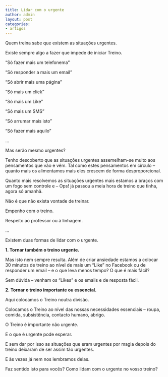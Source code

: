 ```yaml
---
title: Lidar com o urgente
author: admin
layout: post
categories:
- artigos
---
```

Quem treina sabe que existem as situações urgentes.

Existe sempre algo a fazer que impede de iniciar Treino.

&#8220;Só fazer mais um telefonema&#8221;

&#8220;Só responder a mais um email&#8221;

&#8220;Só abrir mais uma página&#8221;

&#8220;Só mais um click&#8221;

&#8220;Só mais um Like&#8221;

&#8220;Só mais um SMS&#8221;

&#8220;Só arrumar mais isto&#8221;

&#8220;Só fazer mais aquilo&#8221;

&#8230;

Mas serão mesmo urgentes?

Tenho descoberto que as situações urgentes assemelham-se muito aos pensamentos que vão e vêm. Tal como estes pensamentos em círculo &#8211; quanto mais os alimentamos mais eles crescem de forma desproporcional.

Quanto mais resolvemos as situações urgentes mais estamos a braços com um fogo sem controle e &#8211; Ops! já passou a meia hora de treino que tinha, agora só amanhã.

Não é que não exista vontade de treinar.

Empenho com o treino.

Respeito ao professor ou à linhagem.

&#8230;

Existem duas formas de lidar com o urgente.

**1. Tornar também o treino urgente.**

Mas isto nem sempre resulta. Além de criar ansiedade estamos a colocar 30 minutos de treino ao nível de mais um &#8220;Like&#8221; no Facebook ou de responder um email &#8211; e o que leva menos tempo? O que é mais fácil?

Sem dúvida &#8211; venham os &#8220;Likes&#8221; e os emails e de resposta fácil.

**2. Tornar o treino importante ou essencial.**

Aqui colocamos o Treino noutra divisão.

Colocamos o Treino ao nível das nossas necessidades essenciais &#8211; roupa, comida, subsistência, contacto humano, abrigo.

O Treino é importante não urgente.

E o que é urgente pode esperar.

E sem dar por isso as situações que eram urgentes por magia depois do treino deixaram de ser assim tão urgentes.

E às vezes já nem nos lembramos delas.

Faz sentido isto para vocês? Como lidam com o urgente no vosso treino?
